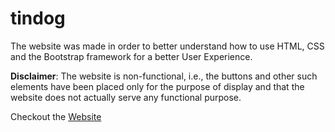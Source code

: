 # tindog

The website was made in order to better understand how to use HTML, CSS and the Bootstrap framework for a better User Experience.

**Disclaimer**: The website is non-functional, i.e., the buttons and other such elements have been placed only for the purpose of display and that the website does not actually serve any functional purpose.

Checkout the [Website](https://sheftrip.github.io/WebDev-101/tindog/)
